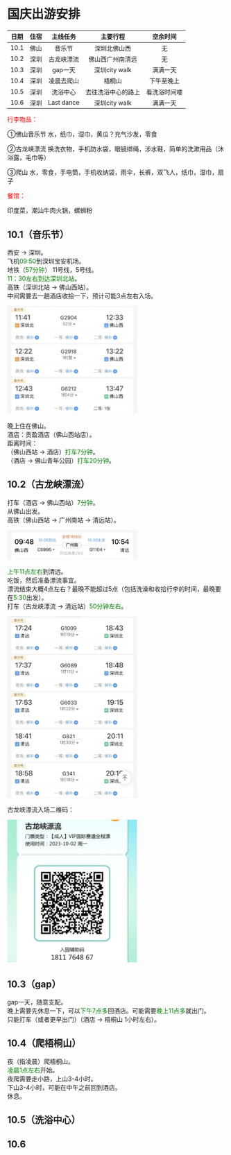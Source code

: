 # 国庆出游安排

| 日期  | 住宿  |  主线任务  |      主要行程      |   空余时间   |
| :---: | :---: | :--------: | :----------------: | :----------: |
| 10.1  | 佛山  |   音乐节   |    深圳北佛山西    |      无      |
| 10.2  | 深圳  | 古龙峡漂流 |  佛山西广州南清远  |      无      |
| 10.3  | 深圳  |  gap一天   |   深圳city walk    |   满满一天   |
| 10.4  | 深圳  | 凌晨去爬山 |       梧桐山       |  下午至晚上  |
| 10.5  | 深圳  |  洗浴中心  | 去往洗浴中心的路上 | 看洗浴时间喽 |
| 10.6  | 深圳  | Last dance |   深圳city walk    |   满满一天   |

<span style="color:red;">行李物品：</span>

①佛山音乐节
水，纸巾，湿巾，黄瓜？充气沙发，零食

②古龙峡漂流
换洗衣物，手机防水袋，眼镜绑绳，涉水鞋，简单的洗漱用品（沐浴露，毛巾等）

③爬山
水，零食，手电筒，手机收纳袋，雨伞，长裤，双飞人，纸巾，湿巾，扇子

<span style="color:red;">餐馆：</span>

印度菜，潮汕牛肉火锅，螺蛳粉

## 10.1（音乐节）
西安 → 深圳。  
飞机<span style="color:green;">09:50</span>到深圳宝安机场。  
地铁（<span style="color:green;">57分钟</span>） 11号线，5号线。  
<span style="color:green;">11：30左右到达深圳北站</span>。  
高铁（深圳北站 → 佛山西站）。  
中间需要去一趟酒店收拾一下，预计可能3点左右入场。  

<img src="深圳北佛山西.png" alt="图片描述" width="300">

晚上住在佛山。  
酒店：贡盈酒店（佛山西站店）。  
距离时间：  
（佛山西站 → 酒店）<span style="color:green;">打车7分钟</span>。  
（酒店 → 佛山青年公园）<span style="color:green;">打车20分钟</span>。

## 10.2（古龙峡漂流）
打车（酒店 → 佛山西站）<span style="color:green;">7分钟</span>。  
从佛山出发。  
高铁（佛山西站 → 广州南站 → 清远站）。  

<img src="佛山西站广州南站清远站.png" alt="图片描述" width="300">

<span style="color:green;">上午11点左右</span>到清远。  
吃饭，然后准备漂流事宜。  
漂流结束大概4点左右？最晚不能超过5点（包括洗澡和收拾行李的时间，最晚要在<span style="color:green;">5:30</span>出发）。  
打车（古龙峡漂流 → 清远站）<span style="color:green;">50分钟左右</span>。  

<img src="清远深圳北.png" alt="图片描述" width="300">

古龙峡漂流入场二维码：

<img src="古龙峡漂流二维码.png" alt="图片描述" width="300">

## 10.3（gap）

gap一天，随意支配。  
晚上需要先休息一下，可以<span style="color:green;">下午7点多</span>回酒店。可能需要<span style="color:green;">晚上11点多</span>就出门。  
只能打车（或者更早出门）（酒店 → 梧桐山 1小时左右）。  

## 10.4（爬梧桐山）

夜（指凌晨）爬梧桐山。  
<span style="color:green;">凌晨1点左右</span>开始。  
夜爬需要走小路，上山3-4小时。  
下山3-4小时，可能在中午之前回到酒店。  
休息。  

## 10.5（洗浴中心）

## 10.6

